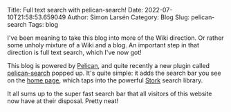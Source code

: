 Title: Full text search with pelican-search!
Date: 2022-07-10T21:58:53.659049
Author: Simon Larsén
Category: Blog
Slug: pelican-search
Tags: blog

I've been meaning to take this blog into more of the Wiki direction. Or rather
some unholy mixture of a Wiki and a blog. An important step in that direction is
full text search, which I've now got!

This blog is powered by [Pelican](https://blog.getpelican.com/), and quite
recently a new plugin called
[pelican-search](https://github.com/pelican-plugins/search) popped up.
It's quite simple: it adds the search bar you see on the [home
page]({index}), which taps into the powerful [Stork](https://stork-search.net/)
search library.

It all sums up to the super fast search bar that all visitors of this website
now have at their disposal. Pretty neat!

